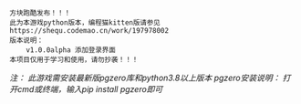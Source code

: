     方块跑酷发布！！！
    此为本游戏python版本，编程猫kitten版请参见https://shequ.codemao.cn/work/197978002
    版本说明：
        v1.0.0alpha 添加登录界面
    本项目仅用于学习和使用，请勿抄袭！！！
*注：*
*此游戏需安装最新版pgzero库和python3.8以上版本*
    *pgzero安装说明：*
    *打开cmd或终端，输入pip install pgzero即可*
